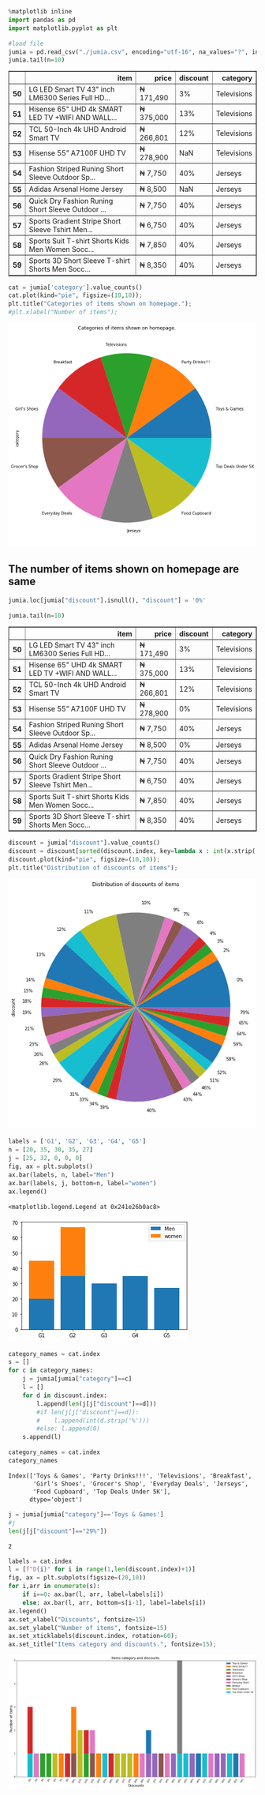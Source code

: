 ```python
%matplotlib inline
import pandas as pd
import matplotlib.pyplot as plt
```


```python
#load file
jumia = pd.read_csv("./jumia.csv", encoding="utf-16", na_values="?", index_col=False, quotechar="'")
jumia.tail(n=10)
```




<div>
<style scoped>
    .dataframe tbody tr th:only-of-type {
        vertical-align: middle;
    }

    .dataframe tbody tr th {
        vertical-align: top;
    }

    .dataframe thead th {
        text-align: right;
    }
</style>
<table border="1" class="dataframe">
  <thead>
    <tr style="text-align: right;">
      <th></th>
      <th>item</th>
      <th>price</th>
      <th>discount</th>
      <th>category</th>
    </tr>
  </thead>
  <tbody>
    <tr>
      <th>50</th>
      <td>LG LED Smart TV 43" inch LM6300 Series Full HD...</td>
      <td>₦ 171,490</td>
      <td>3%</td>
      <td>Televisions</td>
    </tr>
    <tr>
      <th>51</th>
      <td>Hisense 65" UHD 4k SMART LED TV +WIFI AND WALL...</td>
      <td>₦ 375,000</td>
      <td>13%</td>
      <td>Televisions</td>
    </tr>
    <tr>
      <th>52</th>
      <td>TCL 50-Inch 4k UHD Android Smart TV</td>
      <td>₦ 266,801</td>
      <td>12%</td>
      <td>Televisions</td>
    </tr>
    <tr>
      <th>53</th>
      <td>Hisense 55” A7100F UHD TV</td>
      <td>₦ 278,900</td>
      <td>NaN</td>
      <td>Televisions</td>
    </tr>
    <tr>
      <th>54</th>
      <td>Fashion Striped Runing Short Sleeve Outdoor Sp...</td>
      <td>₦ 7,750</td>
      <td>40%</td>
      <td>Jerseys</td>
    </tr>
    <tr>
      <th>55</th>
      <td>Adidas Arsenal Home Jersey</td>
      <td>₦ 8,500</td>
      <td>NaN</td>
      <td>Jerseys</td>
    </tr>
    <tr>
      <th>56</th>
      <td>Quick Dry Fashion Runing Short Sleeve Outdoor ...</td>
      <td>₦ 7,750</td>
      <td>40%</td>
      <td>Jerseys</td>
    </tr>
    <tr>
      <th>57</th>
      <td>Sports Gradient Stripe Short Sleeve Tshirt Men...</td>
      <td>₦ 6,750</td>
      <td>40%</td>
      <td>Jerseys</td>
    </tr>
    <tr>
      <th>58</th>
      <td>Sports Suit T-shirt Shorts Kids Men Women Socc...</td>
      <td>₦ 7,850</td>
      <td>40%</td>
      <td>Jerseys</td>
    </tr>
    <tr>
      <th>59</th>
      <td>Sports 3D Short Sleeve T-shirt Shorts Men Socc...</td>
      <td>₦ 8,350</td>
      <td>40%</td>
      <td>Jerseys</td>
    </tr>
  </tbody>
</table>
</div>




```python
cat = jumia['category'].value_counts()
cat.plot(kind="pie", figsize=(10,10));
plt.title("Categories of items shown on homepage.");
#plt.xlabel("Number of items");
```


    
![png](output_2_0.png)
    


## The number of items shown on homepage are same


```python
jumia.loc[jumia["discount"].isnull(), "discount"] = '0%'
```


```python
jumia.tail(n=10)
```




<div>
<style scoped>
    .dataframe tbody tr th:only-of-type {
        vertical-align: middle;
    }

    .dataframe tbody tr th {
        vertical-align: top;
    }

    .dataframe thead th {
        text-align: right;
    }
</style>
<table border="1" class="dataframe">
  <thead>
    <tr style="text-align: right;">
      <th></th>
      <th>item</th>
      <th>price</th>
      <th>discount</th>
      <th>category</th>
    </tr>
  </thead>
  <tbody>
    <tr>
      <th>50</th>
      <td>LG LED Smart TV 43" inch LM6300 Series Full HD...</td>
      <td>₦ 171,490</td>
      <td>3%</td>
      <td>Televisions</td>
    </tr>
    <tr>
      <th>51</th>
      <td>Hisense 65" UHD 4k SMART LED TV +WIFI AND WALL...</td>
      <td>₦ 375,000</td>
      <td>13%</td>
      <td>Televisions</td>
    </tr>
    <tr>
      <th>52</th>
      <td>TCL 50-Inch 4k UHD Android Smart TV</td>
      <td>₦ 266,801</td>
      <td>12%</td>
      <td>Televisions</td>
    </tr>
    <tr>
      <th>53</th>
      <td>Hisense 55” A7100F UHD TV</td>
      <td>₦ 278,900</td>
      <td>0%</td>
      <td>Televisions</td>
    </tr>
    <tr>
      <th>54</th>
      <td>Fashion Striped Runing Short Sleeve Outdoor Sp...</td>
      <td>₦ 7,750</td>
      <td>40%</td>
      <td>Jerseys</td>
    </tr>
    <tr>
      <th>55</th>
      <td>Adidas Arsenal Home Jersey</td>
      <td>₦ 8,500</td>
      <td>0%</td>
      <td>Jerseys</td>
    </tr>
    <tr>
      <th>56</th>
      <td>Quick Dry Fashion Runing Short Sleeve Outdoor ...</td>
      <td>₦ 7,750</td>
      <td>40%</td>
      <td>Jerseys</td>
    </tr>
    <tr>
      <th>57</th>
      <td>Sports Gradient Stripe Short Sleeve Tshirt Men...</td>
      <td>₦ 6,750</td>
      <td>40%</td>
      <td>Jerseys</td>
    </tr>
    <tr>
      <th>58</th>
      <td>Sports Suit T-shirt Shorts Kids Men Women Socc...</td>
      <td>₦ 7,850</td>
      <td>40%</td>
      <td>Jerseys</td>
    </tr>
    <tr>
      <th>59</th>
      <td>Sports 3D Short Sleeve T-shirt Shorts Men Socc...</td>
      <td>₦ 8,350</td>
      <td>40%</td>
      <td>Jerseys</td>
    </tr>
  </tbody>
</table>
</div>




```python
discount = jumia["discount"].value_counts()
discount = discount[sorted(discount.index, key=lambda x : int(x.strip('%')))]
discount.plot(kind="pie", figsize=(10,10));
plt.title("Distribution of discounts of items");
```


    
![png](output_6_0.png)
    



```python
labels = ['G1', 'G2', 'G3', 'G4', 'G5']
n = [20, 35, 30, 35, 27]
j = [25, 32, 0, 0, 0]
fig, ax = plt.subplots()
ax.bar(labels, n, label="Men")
ax.bar(labels, j, bottom=n, label="women")
ax.legend()
```




    <matplotlib.legend.Legend at 0x241e26b0ac8>




    
![png](output_7_1.png)
    



```python
category_names = cat.index
s = []
for c in category_names:
    j = jumia[jumia["category"]==c]
    l = []
    for d in discount.index:
        l.append(len(j[j["discount"]==d]))
        #if len(j[j["discount"]==d]):
        #    l.append(int(d.strip('%')))
        #else: l.append(0)
    s.append(l)
```


```python
category_names = cat.index
category_names
```




    Index(['Toys & Games', 'Party Drinks!!!', 'Televisions', 'Breakfast',
           'Girl's Shoes', 'Grocer's Shop', 'Everyday Deals', 'Jerseys',
           'Food Cupboard', 'Top Deals Under 5K'],
          dtype='object')




```python
j = jumia[jumia["category"]=='Toys & Games']
#j
len(j[j["discount"]=="29%"])
```




    2




```python
labels = cat.index
l = [f"D{i}" for i in range(1,len(discount.index)+1)]
fig, ax = plt.subplots(figsize=(20,10))
for i,arr in enumerate(s):
    if i==0: ax.bar(l, arr, label=labels[i])
    else: ax.bar(l, arr, bottom=s[i-1], label=labels[i])
ax.legend()
ax.set_xlabel("Discounts", fontsize=15)
ax.set_ylabel("Number of items", fontsize=15)
ax.set_xticklabels(discount.index, rotation=60);
ax.set_title("Items category and discounts.", fontsize=15);
```


    
![png](output_11_0.png)
    



```python

```
